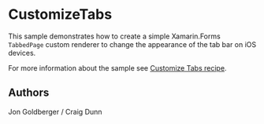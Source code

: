 CustomizeTabs
==========

This sample demonstrates how to create a simple Xamarin.Forms `TabbedPage` custom renderer to change the appearance of the tab bar on iOS devices.

For more information about the sample see [Customize Tabs recipe](http://developer.xamarin.com/recipes/cross-platform/xamarin-forms/ios/customize-tabs/).

Authors
-------

Jon Goldberger / Craig Dunn
